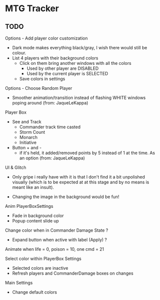 # MTG Tracker



## TODO

Options - Add player color customization
- Dark mode makes everything black/gray, I wish there would still be colour.
- List 4 players with their background colors
    - Click on them bring another windows with all the colors
        - Used by other player are DISABLED
        - Used by the current player is SELECTED
    - Save colors in settings

Options - Choose Random Player
- Smoother animation/transition instead of flashing WHITE windows poping around (from: JaqueLeKappa)

Player Box
 - See and Track
   - Commander track time casted
   - Storm Count
   - Monarch
   - Initiative
 - Button + and -
   - if it's held, it added/removed points by 5 instead of 1 at the time. As an option (from: JaqueLeKappa)

UI & Glitch
 - Only gripe i really have with it is that I don't find it a bit unpolished visually (which is to be expected at at this stage and by no means is meant like an insult).

- Changing the image in the background would be fun!

Anim PlayerBoxSettings
 - Fade in background color
 - Popup content slide up

Change color when in Commander Damage State ?
- Expand button when active with label (Apply) ?

Animate when life = 0, poison = 10, one cmd = 21

Select color within PlayerBox Settings
- Selected colors are inactive
- Refresh players and CommanderDamage boxes on changes

Main Settings
- Change default colors